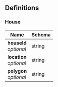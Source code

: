 
<a name="definitions"></a>
## Definitions

<a name="house"></a>
### House

|Name|Schema|
|---|---|
|**houseId**  <br>*optional*|string|
|**location**  <br>*optional*|string|
|**polygon**  <br>*optional*|string|



